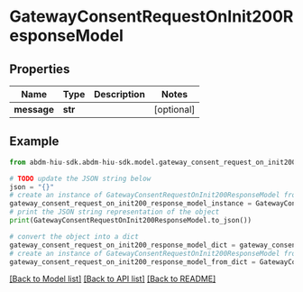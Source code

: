 # GatewayConsentRequestOnInit200ResponseModel


## Properties

Name | Type | Description | Notes
------------ | ------------- | ------------- | -------------
**message** | **str** |  | [optional] 

## Example

```python
from abdm-hiu-sdk.abdm-hiu-sdk.model.gateway_consent_request_on_init200_response_model import GatewayConsentRequestOnInit200ResponseModel

# TODO update the JSON string below
json = "{}"
# create an instance of GatewayConsentRequestOnInit200ResponseModel from a JSON string
gateway_consent_request_on_init200_response_model_instance = GatewayConsentRequestOnInit200ResponseModel.from_json(json)
# print the JSON string representation of the object
print(GatewayConsentRequestOnInit200ResponseModel.to_json())

# convert the object into a dict
gateway_consent_request_on_init200_response_model_dict = gateway_consent_request_on_init200_response_model_instance.to_dict()
# create an instance of GatewayConsentRequestOnInit200ResponseModel from a dict
gateway_consent_request_on_init200_response_model_from_dict = GatewayConsentRequestOnInit200ResponseModel.from_dict(gateway_consent_request_on_init200_response_model_dict)
```
[[Back to Model list]](../README.md#documentation-for-models) [[Back to API list]](../README.md#documentation-for-api-endpoints) [[Back to README]](../README.md)


